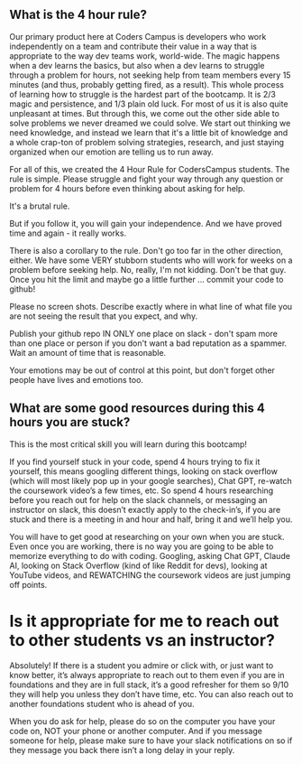 ## What is the 4 hour rule?

Our primary product here at Coders Campus is developers who work independently on a team and contribute their value in a way that is appropriate to the way dev teams work, world-wide.
The magic happens when a dev learns the basics, but also when a dev learns to struggle through a problem for hours, not seeking help from team members every 15 minutes (and thus, probably getting fired, as a result). This whole process of learning how to struggle is the hardest part of the bootcamp. It is 2/3 magic and persistence, and 1/3 plain old luck. For most of us it is also quite unpleasant at times.
But through this, we come out the other side able to solve problems we never dreamed we could solve. We start out thinking we need knowledge, and instead we learn that it's a little bit of knowledge and a whole crap-ton of problem solving strategies, research, and just staying organized when our emotion are telling us to run away.

For all of this, we created the 4 Hour Rule for CodersCampus students. The rule is simple. Please struggle and fight your way through any question or problem for 4 hours before even thinking about asking for help.

It's a brutal rule.

But if you follow it, you will gain your independence. And we have proved time and again - it really works.

There is also a corollary to the rule.
Don't go too far in the other direction, either.
We have some VERY stubborn students who will work for weeks on a problem before seeking help. No, really, I'm not kidding.
Don't be that guy. Once you hit the limit and maybe go a little further ...
commit your code to github! 

Please no screen shots.
Describe exactly where in what line of what file you are not seeing the result that you expect, and why.

Publish your github repo IN ONLY one place on slack - don't spam more than one place or person if you don't want a bad reputation as a spammer.
Wait an amount of time that is reasonable. 

Your emotions may be out of control at this point, but don't forget other people have lives and emotions too.

## What are some good resources during this 4 hours you are stuck?

This is the most critical skill you will learn during this bootcamp!

If you find yourself stuck in your code, spend 4 hours trying to fix it yourself, this means googling different things, looking on stack overflow (which will most likely pop up in your google searches), Chat GPT, re-watch the coursework video’s a few times, etc.
So spend 4 hours researching before you reach out for help on the slack channels, or messaging an instructor on slack, this doesn’t exactly apply to the check-in’s, if you are stuck and there is a meeting in and hour and half, bring it and we’ll help you.

You will have to get good at researching on your own when you are stuck. Even once you are working, there is no way you are going to be able to memorize everything to do with coding. Googling, asking Chat GPT, Claude AI, looking on Stack Overflow (kind of like Reddit for devs), looking at YouTube videos, and REWATCHING the coursework videos are just jumping off points.

# Is it appropriate for me to reach out to other students vs an instructor?

Absolutely! If there is a student you admire or click with, or just want to know better, it’s always appropriate to reach out to them even if you are in foundations and they are in full stack, it’s a good refresher for them so 9/10 they will help you unless they don’t have time, etc. You can also reach out to another foundations student who is ahead of you.

When you do ask for help, please do so on the computer you have your code on, NOT your phone or another computer. And if you message someone for help, please make sure to have your slack notifications on so if they message you back there isn’t a long delay in your reply.
